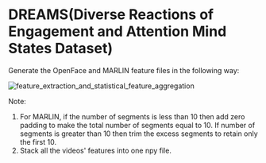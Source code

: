 # DREAMS(Diverse Reactions of Engagement and Attention Mind States Dataset)


Generate the OpenFace and MARLIN feature files in the following way:

![feature_extraction_and_statistical_feature_aggregation](https://github.com/user-attachments/assets/24129e0f-4369-4b81-b859-273323fa48be)



Note: 
1) For MARLIN, if the number of segments is less than 10 then add zero padding to make the total number of segments equal to 10. If number of segments is greater than 10 then trim the excess segments to retain only the first 10.
2) Stack all the videos' features into one npy file.
